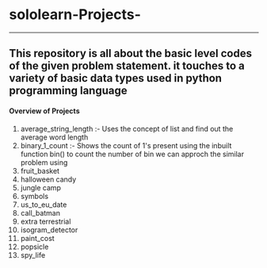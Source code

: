 # sololearn-Projects-

------
This repository is all about the basic level codes of the given problem statement.
it touches to a variety of basic data types used in python programming language 
-------
#### Overview of Projects 

1. average_string_length :- Uses the concept of list and find out the average word length 
2. binary_1_count :- Shows the count of 1's present using the inbuilt function bin() to count the number of bin we can approch the similar problem using 
3. fruit_basket
4. halloween candy 
5. jungle camp 
6. symbols 
7. us_to_eu_date
8. call_batman 
9. extra terrestrial
10. isogram_detector
11. paint_cost
12. popsicle 
13. spy_life
